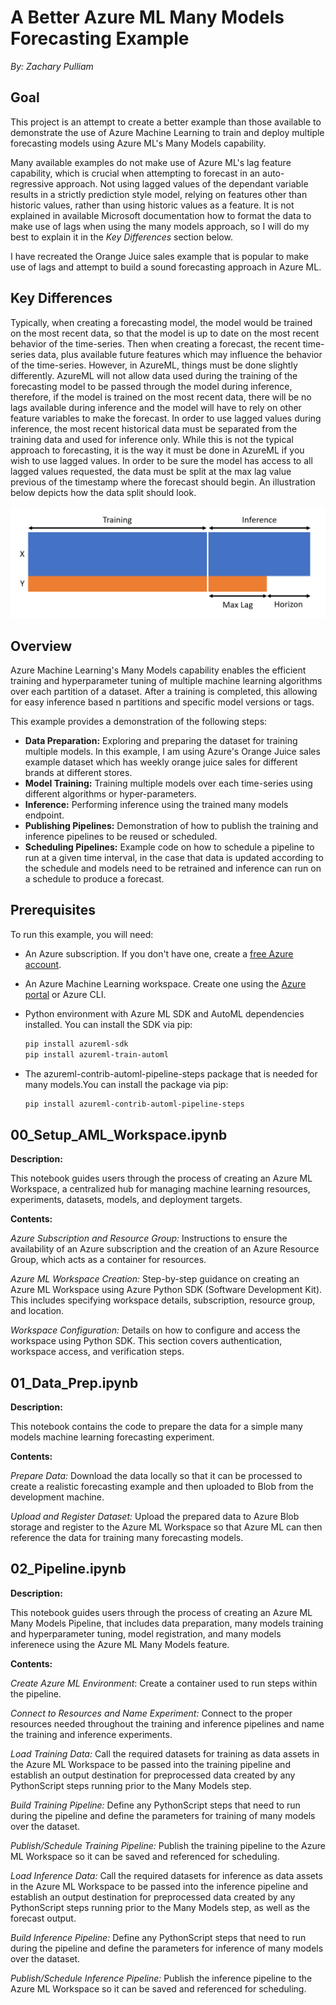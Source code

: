 # A Better Azure ML Many Models Forecasting Example

*By: Zachary Pulliam*

## Goal

This project is an attempt to create a better example than those available to demonstrate the use of Azure Machine Learning to train and deploy multiple forecasting models using Azure ML's Many Models capability.

Many available examples do not make use of Azure ML's lag feature capability, which is crucial when attempting to forecast in an auto-regressive approach. Not using lagged values of the dependant variable results in a strictly prediction style model, relying on features other than historic values, rather than using historic values as a feature. It is not explained in available Microsoft documentation how to format the data to make use of lags when using the many models approach, so I will do my best to explain it in the *Key Differences* section below.

I have recreated the Orange Juice sales example that is popular to make use of lags and attempt to build a sound forecasting approach in Azure ML.

## Key Differences

Typically, when creating a forecasting model, the model would be trained on the most recent data, so that the model is up to date on the most recent behavior of the time-series. Then when creating a forecast, the recent time-series data, plus available future features which may influence the behavior of the time-series. However, in AzureML, things must be done slightly differently. AzureML will not allow data used during the training of the forecasting model to be passed through the model during inference, therefore, if the model is trained on the most recent data, there will be no lags available during inference and the model will have to rely on other feature variables to make the forecast. In order to use lagged values during inference, the most recent historical data must be separated from the training data and used for inference only. While this is not the typical approach to forecasting, it is the way it must be done in AzureML if you wish to use lagged values. In order to be sure the model has access to all lagged values requested, the data must be split at the max lag value previous of the timestamp where the forecast should begin. An illustration below depicts how the data split should look.

![Data Split](./img/data_split.png)

## Overview

Azure Machine Learning's Many Models capability enables the efficient training and hyperparameter tuning of multiple machine learning algorithms over each partition of a dataset. After a training is completed, this allowing for easy inference based n partitions and specific model versions or tags.

This example provides a demonstration of the following steps:

- **Data Preparation:** Exploring and preparing the dataset for training multiple models. In this example, I am using Azure's Orange Juice sales example dataset which has weekly orange juice sales for different brands at different stores.
- **Model Training:** Training multiple models over each time-series using different algorithms or hyper-parameters.
- **Inference:** Performing inference using the trained many models endpoint.
- **Publishing Pipelines:** Demonstration of how to publish the training and inference pipelines to be reused or scheduled.
- **Scheduling Pipelines:** Example code on how to schedule a pipeline to run at a given time interval, in the case that data is updated according to the schedule and models need to be retrained and inference can run on a schedule to produce a forecast.

## Prerequisites

To run this example, you will need:

- An Azure subscription. If you don't have one, create a [free Azure account](https://azure.microsoft.com/free/).
- An Azure Machine Learning workspace. Create one using the [Azure portal](https://portal.azure.com/) or Azure CLI.
- Python environment with Azure ML SDK and AutoML dependencies installed. You can install the SDK via pip:

  ```bash
  pip install azureml-sdk
  pip install azureml-train-automl
  ```

- The azureml-contrib-automl-pipeline-steps package that is needed for many models.You can install the package via pip:

  ```bash
  pip install azureml-contrib-automl-pipeline-steps
  ```

## 00_Setup_AML_Workspace.ipynb

**Description:**

This notebook guides users through the process of creating an Azure ML Workspace, a centralized hub for managing machine learning resources, experiments, datasets, models, and deployment targets.

**Contents:**

*Azure Subscription and Resource Group:* Instructions to ensure the availability of an Azure subscription and the creation of an Azure Resource Group, which acts as a container for resources.

*Azure ML Workspace Creation:* Step-by-step guidance on creating an Azure ML Workspace using Azure Python SDK (Software Development Kit). This includes specifying workspace details, subscription, resource group, and location.

*Workspace Configuration:* Details on how to configure and access the workspace using Python SDK. This section covers authentication, workspace access, and verification steps.

## 01_Data_Prep.ipynb

**Description:**

This notebook contains the code to prepare the data for a simple many models machine learning forecasting experiment.

**Contents:**

*Prepare Data:* Download the data locally so that it can be processed to create a realistic forecasting example and then uploaded to Blob from the development machine.

*Upload and Register Dataset:* Upload the prepared data to Azure Blob storage and register to the Azure ML Workspace so that Azure ML can then reference the data for training many forecasting models.

## 02_Pipeline.ipynb

**Description:**

This notebook guides users through the process of creating an Azure ML Many Models Pipeline, that includes data preparation, many models training and hyperparameter tuning, model registration, and many models inferenece using the Azure ML Many Models feature.

**Contents:**

*Create Azure ML Environment*: Create a container used to run steps within the pipeline.

*Connect to Resources and Name Experiment:* Connect to the proper resources needed throughout the training and inference pipelines and name the training and inference experiments.

*Load Training Data:* Call the required datasets for training as data assets in the Azure ML Workspace to be passed into the training pipeline and establish an output destination for preprocessed data created by any PythonScript steps running prior to the Many Models step.

*Build Training Pipeline:* Define any PythonScript steps that need to run during the pipeline and define the parameters for training of many models over the dataset.

*Publish/Schedule Training Pipeline:* Publish the training pipeline to the Azure ML Workspace so it can be saved and referenced for scheduling.

*Load Inference Data:* Call the required datasets for inference as data assets in the Azure ML Workspace to be passed into the inference pipeline and establish an output destination for preprocessed data created by any PythonScript steps running prior to the Many Models step, as well as the forecast output.

*Build Inference Pipeline:* Define any PythonScript steps that need to run during the pipeline and define the parameters for inference of many models over the dataset.

*Publish/Schedule Inference Pipeline:* Publish the inference pipeline to the Azure ML Workspace so it can be saved and referenced for scheduling.
